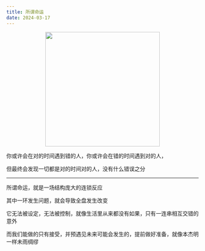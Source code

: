 ```yaml
---
title: 所谓命运
date: 2024-03-17
---
```


<div style="display: flex;justify-content: center">
<img src="https://cdn.jsdelivr.net/gh/jiechen257/personal-gallery@main/img/202403172003998.png" style="width:300px">
</div>

你或许会在对的时间遇到错的人，你或许会在错的时间遇到对的人，

但最终会发现一切都是对的时间对的人，没有什么错误之分

<hr />

所谓命运，就是一场结构庞大的连锁反应

其中一环发生问题，就会导致全盘发生改变

它无法被设定，无法被控制，就像生活里从来都没有如果，只有一连串相互交错的意外

而我们能做的只有接受，并预遇见未来可能会发生的，提前做好准备，就像本杰明一样未雨绸缪
